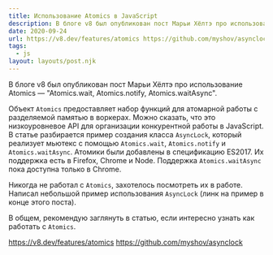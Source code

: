 ```yaml
---
title: Использование Atomics в JavaScript
description: В блоге v8 был опубликован пост Марьи Хёлтэ про использование Atomics
date: 2020-09-24
url: https://v8.dev/features/atomics https://github.com/myshov/asynclock
tags:
  - js
layout: layouts/post.njk
---
```

В блоге v8 был опубликован пост Марьи Хёлтэ про использование Atomics — "Atomics.wait, Atomics.notify, Atomics.waitAsync".

Объект `Atomics` предоставляет набор функций для атомарной работы с разделяемой памятью в воркерах. Можно сказать, что это низкоуровневое API для организации конкурентной работы в JavaScript. В статье разбирается пример создания класса `AsyncLock`, который реализует мьютекс c помощью `Atomics.wait`, `Atomics.notify` и `Atomics.waitAsync`. Атомики были добавлены в спецификацию ES2017. Их поддержка есть в Firefox, Chrome и Node. Поддержка `Atomics.waitAsync` пока доступна только в Chrome.

Никогда не работал с `Atomics`, захотелось посмотреть их в работе. Написал небольшой пример использования `AsyncLock` (линк на пример в конце этого поста).

В общем, рекомендую заглянуть в статью, если интересно узнать как работать с `Atomics`.

https://v8.dev/features/atomics
https://github.com/myshov/asynclock
